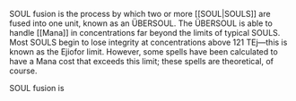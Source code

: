 SOUL fusion is the process by which two or more [[SOUL|SOULS]] are fused into one unit, known as an ÜBERSOUL. The ÜBERSOUL is able to handle [[Mana]] in concentrations far beyond the limits of typical SOULS. Most SOULS begin to lose integrity at concentrations above 121 TEj—this is known as the Ejiofor limit. However, some spells have been calculated to have a Mana cost that exceeds this limit; these spells are theoretical, of course.

SOUL fusion is 